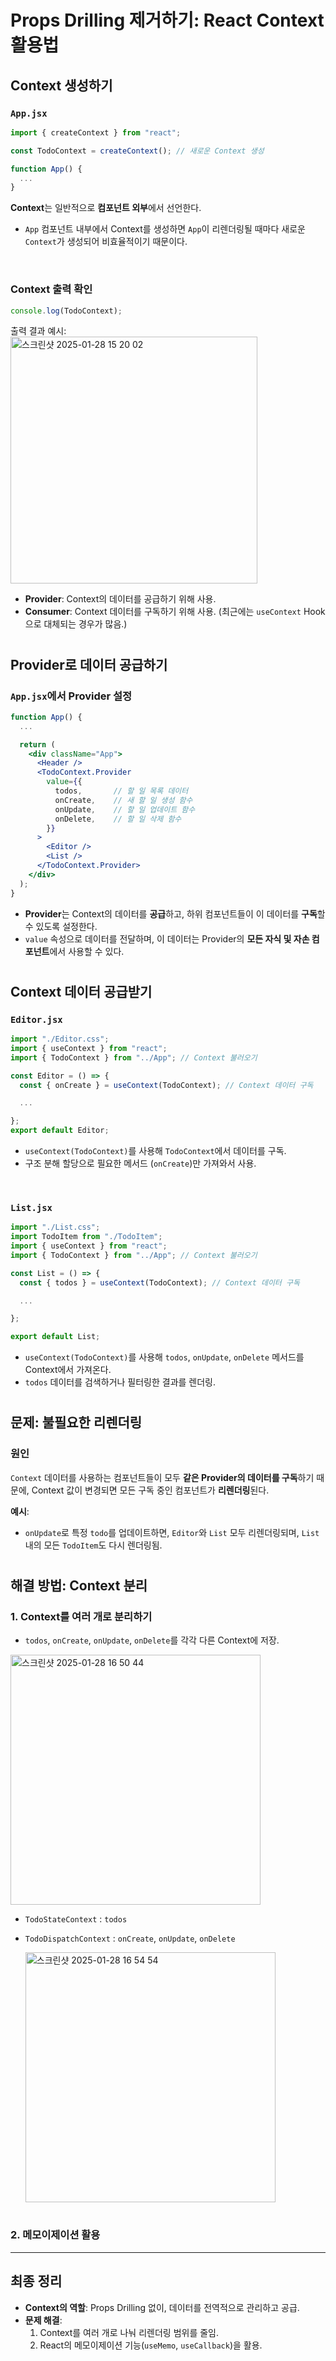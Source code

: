 # Props Drilling 제거하기: React Context 활용법

## Context 생성하기

### `App.jsx`

```jsx
import { createContext } from "react";

const TodoContext = createContext(); // 새로운 Context 생성

function App() {
  ...
}
```

**Context**는 일반적으로 **컴포넌트 외부**에서 선언한다.
- `App` 컴포넌트 내부에서 Context를 생성하면 `App`이 리렌더링될 때마다 새로운 `Context`가 생성되어 비효율적이기 때문이다.

<br />

### Context 출력 확인

```jsx
console.log(TodoContext);
```

출력 결과 예시:  
<img width="395" alt="스크린샷 2025-01-28 15 20 02" src="https://github.com/user-attachments/assets/8d2d6543-03fb-444f-b55a-47c033e059f1" />


- **Provider**: Context의 데이터를 공급하기 위해 사용.
- **Consumer**: Context 데이터를 구독하기 위해 사용. (최근에는 `useContext` Hook으로 대체되는 경우가 많음.)

#

## Provider로 데이터 공급하기

### `App.jsx`에서 Provider 설정

```jsx
function App() {
  ...

  return (
    <div className="App">
      <Header />
      <TodoContext.Provider
        value={{
          todos,       // 할 일 목록 데이터
          onCreate,    // 새 할 일 생성 함수
          onUpdate,    // 할 일 업데이트 함수
          onDelete,    // 할 일 삭제 함수
        }}
      >
        <Editor />
        <List />
      </TodoContext.Provider>
    </div>
  );
}
```

- **Provider**는 Context의 데이터를 **공급**하고, 하위 컴포넌트들이 이 데이터를 **구독**할 수 있도록 설정한다.
- `value` 속성으로 데이터를 전달하며, 이 데이터는 Provider의 **모든 자식 및 자손 컴포넌트**에서 사용할 수 있다.

#

## Context 데이터 공급받기

### `Editor.jsx`

```jsx
import "./Editor.css";
import { useContext } from "react";
import { TodoContext } from "../App"; // Context 불러오기

const Editor = () => {
  const { onCreate } = useContext(TodoContext); // Context 데이터 구독

  ...

};
export default Editor;
```

- `useContext(TodoContext)`를 사용해 `TodoContext`에서 데이터를 구독.
- 구조 분해 할당으로 필요한 메서드 (`onCreate`)만 가져와서 사용.

<br />

### `List.jsx`

```jsx
import "./List.css";
import TodoItem from "./TodoItem";
import { useContext } from "react";
import { TodoContext } from "../App"; // Context 불러오기

const List = () => {
  const { todos } = useContext(TodoContext); // Context 데이터 구독

  ...

};

export default List;
```

- `useContext(TodoContext)`를 사용해 `todos`, `onUpdate`, `onDelete` 메서드를 Context에서 가져온다.
- `todos` 데이터를 검색하거나 필터링한 결과를 렌더링.

#

## 문제: 불필요한 리렌더링

### 원인

`Context` 데이터를 사용하는 컴포넌트들이 모두 **같은 Provider의 데이터를 구독**하기 때문에, Context 값이 변경되면 모든 구독 중인 컴포넌트가 **리렌더링**된다.

**예시**:  
- `onUpdate`로 특정 `todo`를 업데이트하면, `Editor`와 `List` 모두 리렌더링되며, `List` 내의 모든 `TodoItem`도 다시 렌더링됨.

#

## 해결 방법: Context 분리

### 1. Context를 여러 개로 분리하기

- `todos`, `onCreate`, `onUpdate`, `onDelete`를 각각 다른 Context에 저장.

<img width="400" alt="스크린샷 2025-01-28 16 50 44" src="https://github.com/user-attachments/assets/6ee06642-d651-4d3e-8818-460455669650" />

  - `TodoStateContext` : `todos`
  - `TodoDispatchContext` : `onCreate`, `onUpdate`, `onDelete`
  
    <img width="400" alt="스크린샷 2025-01-28 16 54 54" src="https://github.com/user-attachments/assets/c00036eb-f2a5-4f1b-bfc0-6f9225c36231" />

  

#

### 2. 메모이제이션 활용

---

## 최종 정리

- **Context의 역할**: Props Drilling 없이, 데이터를 전역적으로 관리하고 공급.
- **문제 해결**:
  1. Context를 여러 개로 나눠 리렌더링 범위를 줄임.
  2. React의 메모이제이션 기능(`useMemo`, `useCallback`)을 활용.
